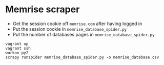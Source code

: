 # Memrise scraper

* Get the session cookie off `memrise.com` after having logged in
* Put the session cookie in `memrise_database_spider.py`
* Put the number of databases pages in `memrise_database_spider.py`

```
vagrant up
vagrant ssh
workon py2
scrapy runspider memrise_database_spider.py -o memrise_database.csv
```
